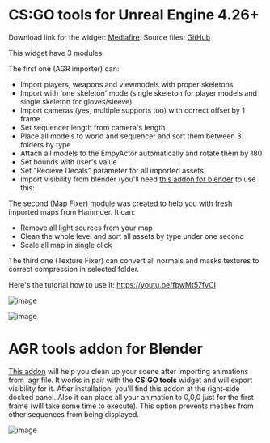 # CS:GO tools for Unreal Engine 4.26+

Download link for the widget: [Mediafire](https://www.mediafire.com/file/dfnxljuyf70xiq8/CSGO_Tools.rar/file). Source files: [GitHub](https://github.com/adenexvfx/CSGOtools)

This widget have 3 modules.

The first one (AGR importer) can:
- Import players, weapons and viewmodels with proper skeletons
- Import with 'one skeleton' mode (single skeleton for player models and single skeleton for gloves/sleeve)
- Import cameras (yes, multiple supports too) with correct offset by 1 frame
- Set sequencer length from camera's length
- Place all models to world and sequencer and sort them between 3 folders by type
- Attach all models to the EmpyActor automatically and rotate them by 180
- Set bounds with user's value
- Set "Recieve Decals" parameter for all imported assets
- Import visibility from blender (you'll need [this addon for blender](https://github.com/adenexvfx/CSGOtools/blob/main/agr_tools_for_blender.zip) to use this: 

The second (Map Fixer) module was created to help you with fresh imported maps from Hammuer. It can:
- Remove all light sources from your map
- Clean the whole level and sort all assets by type under one second
- Scale all map in single click

The third one (Texture Fixer) can convert all normals and masks textures to correct compression in selected folder.

Here's the tutorial how to use it: https://youtu.be/fbwMt57fvCI

![image](https://user-images.githubusercontent.com/93075018/145672495-001f1e72-86e9-461b-9b22-16bd22dfc636.png)

![image](https://user-images.githubusercontent.com/93075018/145672504-1a949cab-4518-4cc1-8443-339a22fbce4d.png)

# AGR tools addon for Blender

[This addon](https://github.com/adenexvfx/CSGOtools/blob/main/agr_tools_for_blender.zip) will help you clean up your scene after importing animations from .agr file. It works in pair with the **CS:GO tools** widget and will export visibility for it. After installation, you'll find this addon at the right-side docked panel. Also it can place all your animation to 0,0,0 just for the first frame (will take some time to execute). This option prevents meshes from other sequences from being displayed.

![image](https://user-images.githubusercontent.com/93075018/145672896-09ffa7cd-68c4-4d76-92fd-1d36704641cf.png)

